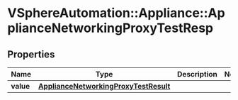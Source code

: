 # VSphereAutomation::Appliance::ApplianceNetworkingProxyTestResp

## Properties
Name | Type | Description | Notes
------------ | ------------- | ------------- | -------------
**value** | [**ApplianceNetworkingProxyTestResult**](ApplianceNetworkingProxyTestResult.md) |  | 


